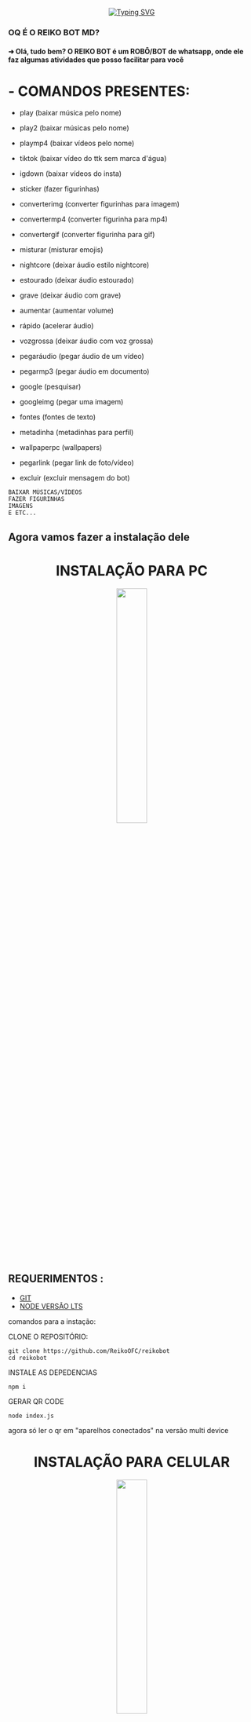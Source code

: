<p align="center">
    <a href="https://github.com/ReikoOFC/reikobot/">
        <img
            src="https://readme-typing-svg.herokuapp.com?size=33&width=1000&lines=REIKO+BOT+MULTI-DEVICE"
            alt="Typing SVG"
        />
    </a>
</p>

<h3>OQ É O REIKO BOT MD?</h3>

<h4>➜ Olá, tudo bem? O REIKO BOT é um ROBÔ/BOT de whatsapp, onde ele faz algumas atividades que posso facilitar para você</h4>

<h1>- COMANDOS PRESENTES:</h1>

- play
(baixar música pelo nome)

- play2
(baixar músicas pelo nome)

- playmp4
(baixar vídeos pelo nome)

- tiktok
(baixar vídeo do ttk sem marca d'água)

- igdown
(baixar vídeos do insta)

- sticker
(fazer figurinhas)

- converterimg
(converter figurinhas para imagem)

- convertermp4
(converter figurinha para mp4)

- convertergif
(converter figurinha para gif)

- misturar
(misturar emojis)

- nightcore
(deixar áudio estilo nightcore)

- estourado
(deixar áudio estourado)

- grave
(deixar áudio com grave)

- aumentar
(aumentar volume)

- rápido
(acelerar áudio)

- vozgrossa
(deixar áudio com voz grossa)

- pegaráudio
(pegar áudio de um vídeo)

- pegarmp3
(pegar áudio em documento)

- google
(pesquisar)

- googleimg
(pegar uma imagem)

- fontes
(fontes de texto)

- metadinha
(metadinhas para perfil)

- wallpaperpc
(wallpapers)

- pegarlink
(pegar link de foto/vídeo)

- excluir
(excluir mensagem do bot)

```
BAIXAR MÚSICAS/VÍDEOS
FAZER FIGURINHAS
IMAGENS
E ETC...
```
## Agora vamos fazer a instalação dele
<h1 align="center">INSTALAÇÃO PARA PC</h1>

<p align="center">
	<img src="https://telegra.ph/file/9be5ba6ca227c1ff25f51.jpg" width="35%" style="margin-left: auto;margin-right: auto;display: block;">
</p>

## REQUERIMENTOS :
- [GIT](https://git-scm.com/downloads)
- [NODE VERSÃO LTS](https://nodejs.org/en/) 

comandos para a instação:


<p>CLONE O REPOSITÓRIO:

```
git clone https://github.com/ReikoOFC/reikobot
cd reikobot
```
	
<p>INSTALE AS DEPEDENCIAS</p>

```
npm i
```

<p>GERAR QR CODE</p>

```
node index.js
```
agora só ler o qr em "aparelhos conectados" na versão multi device

<h1 align="center">INSTALAÇÃO PARA CELULAR</h1>

<p align="center">
	<img src="https://telegra.ph/file/635dc6d2ab6aa33b4efff.jpg" width="35%" style="margin-left: auto;margin-right: auto;display: block;">
</p>

## REQUERIMENTOS :
- [TERMUX](https://f-droid.org/repo/com.termux_118.apk)

comandos para a instação:


<p>CLONE O REPOSITÓRIO:</p>

```
pkg install git
git clone https://github.com/ReikoOFC/reikobot
cd reiko bot
```

<p>INSTALANDO AS DEPENDECIAS E GERANDO O QR:

```
sh start.sh	
```

AGRADECIMENTO A:
 [`@adiwajshing/baileys`](https://github.com/adiwajshing/baileys)
